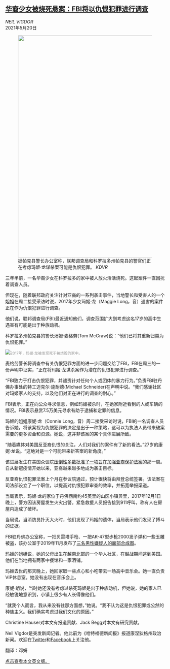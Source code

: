 <!--1621483622000-->
[华裔少女被烧死悬案：FBI将以仇恨犯罪进行调查](https://cn.nytimes.com/usa/20210520/maggie-long-murder-hate-crime/)
------

<address>NEIL VIGDOR</address><time pudate="2021-05-20 11:35:29" datetime="2021-05-20 11:35:29">2021年5月20日</time><figure class="article-span-photo"><img src="https://images.weserv.nl/?url=static01.nyt.com/images/2021/05/19/us/19xp-hatecrime/19xp-hatecrime-master1050.jpg" width="1050" height="700"><figcaption>据帕克县警长办公室称，联邦调查局和科罗拉多州帕克县的警官们正在考虑玛姬·龙谋杀案可能是仇恨犯罪。 <cite>KDVR</cite></figcaption></figure><section class="article-body"><p>三年半前，一名华裔少女在科罗拉多的家中被人放火活活烧死。这起案件一直困扰着调查人员。</p><p>但现在，随着联邦政府关注针对亚裔的一系列袭击事件，当地警长和受害人的一个姐姐在周二接受采访时说，2017年少女玛姬·龙（Maggie Long，音）遇害的案件正在作为仇恨犯罪进行调查。</p><p>他们说，联邦调查局(FBI)最近通知他们，调查范围扩大到考虑这名17岁的高中生遇害有可能是出于种族动机。</p><p>科罗拉多州帕克县的警长汤姆·麦格劳(Tom McGraw)说：“他们已将其重新归类为仇恨犯罪。”</p><p><img src="https://images.weserv.nl/?url=static01.nyt.com/images/2021/05/19/us/19xp-hatecrime-02/19xp-hatecrime-02-master1050.jpg"><small style="color: #999;">2017年，玛姬·龙被发现死于被烧毁的家中。</small></p><p>麦格劳警长将调查中有关仇恨犯罪方面的进一步问题交给了FBI，FBI在周三的一份声明中证实，“正在将玛姬·龙谋杀案作为潜在的仇恨犯罪进行调查。”</p><p>“FBI致力于打击仇恨犯罪，并谴责针对任何个人或团体的暴力行为。”负责FBI驻丹佛办事处的特工迈克尔·施耐德(Michael Schneider)在声明中说。“我们感谢社区对玛姬家人的支持，以及他们对正在进行的调查的耐心。”</p><p>FBI表示，正在向公众寻求信息，例如玛姬被杀时，在她家附近看到的人或车辆的情况。FBI表示悬赏7.5万美元寻求有助于逮捕和定罪的信息。</p><p>玛姬的姐姐康妮·龙（Connie Long，音）周二接受采访时说，FBI的一名调查人员告诉她，将该案视为仇恨犯罪的决定是出于一种策略，这可以为执法人员带来破案需要的更多资金和资源。她说，这并非该案的某个具体进展所致。</p><p>“随着媒体对美国反亚裔仇恨的关注，人们对我们的案件有了新的看法。”27岁的康妮·龙说。“这绝对是一个可能带来新答案的新角度。”</p><p>该进展发生在美国众议院<a href="https://www.nytimes.com/2021/05/18/us/house-anti-asian-hate-crimes-biden.html">压倒性多数批准了一项旨在加强亚裔保护法案</a>的那一周。自从新冠疫情开始以来，亚裔越来越多地成为袭击目标。</p><p>反亚裔仇恨犯罪法案上个月在参议院通过，预计很快将由拜登总统签署。该法案在司法部设立了一个职位，以提高对仇恨犯罪审查的效率，并拓宽举报渠道。</p><p>当局表示，玛姬·龙的家位于丹佛西南约45英里的山区小镇贝里，2017年12月1日晚上，警方因该房屋发生火灾出警。紧急救援人员报告接到911呼叫，称有人在房屋内造成了破坏。</p><p>当局说，当消防员扑灭大火时，他们发现了玛姬的遗体，当局表示他们发现了搏斗的证据。</p><p>FBI驻丹佛办公室称，一把贝雷塔手枪、一把AK-47型步枪2000发子弹和一些玉雕被盗，该办公室于2019年11月发布了<a rel="noopener noreferrer" target="_blank" href="https://twitter.com/FBIDenver/status/1200514233055625216?s=20">三名男性嫌疑人的面部合成图</a>。</p><p>玛姬的姐姐说，她的父母出生在越南北部的一个华人社区，在越战期间逃到美国。他们在当地拥有两家中餐馆和一家酒铺。</p><p>玛姬去世的那天晚上，她回家取一些点心和小吃带去一场高中音乐会。她一直负责VIP休息室。她没有出现在音乐会上。</p><p>康妮·朗说，当时她还没有考虑过杀死玛姬是出于种族动机，但她说，她的家人已经敏锐地意识到，小镇上很少有人长得像他们。</p><p>“就我个人而言，我从来没有往那方面想，”她说。“我不认为这是仇恨犯罪或公然的种族主义。我们确实考虑过我们文化的原因。”</p></section><footer class="author-info"><p>Christine Hauser对本文有报道贡献、Jack Begg对本文有研究贡献。</p><p>Neil Vigdor是突发新闻记者。他此前为《哈特福德新闻报》报道康涅狄格州政治新闻。欢迎在<a rel="nofollow" target="_blank" href="https://twitter.com/gettinviggy">Twitter</a>和<a rel="nofollow" target="_blank" href="https://www.facebook.com/gettinviggy">Facebook</a>上关注他。</p><p>翻译：邓妍</p><p><a rel="nofollow" target="_blank" href="https://www.nytimes.com/2021/05/19/us/maggie-long-murder-hate-crime.html">点击查看本文英文版。</a></p></footer>
